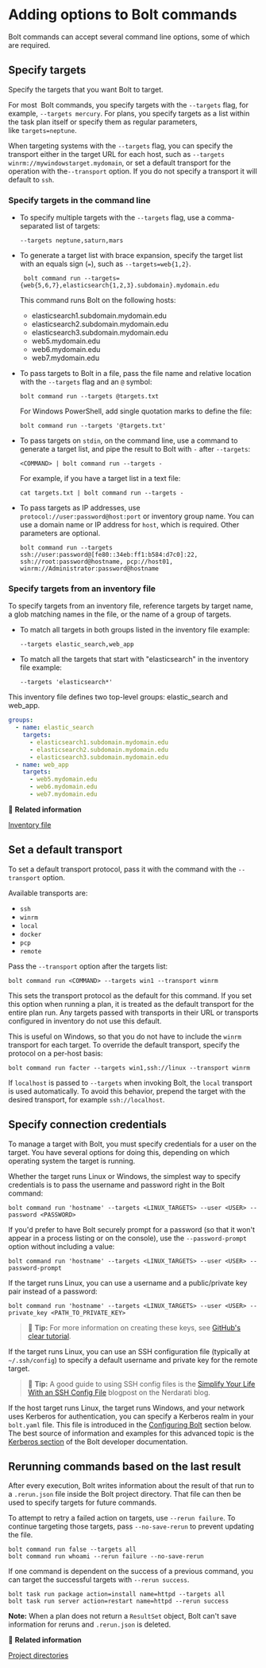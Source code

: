 # Adding options to Bolt commands

Bolt commands can accept several command line options, some of which are
required.

## Specify targets

Specify the targets that you want Bolt to target.

For most  Bolt commands, you specify targets with the `--targets` flag, for
example, `--targets mercury`. For plans, you specify targets as a list within
the task plan itself or specify them as regular parameters,
like `targets=neptune`.

When targeting systems with the `--targets` flag, you can specify the transport
either in the target URL for each host, such as `--targets
winrm://mywindowstarget.mydomain`, or set a default transport for the operation
with the`--transport` option. If you do not specify a transport it will default
to `ssh`.

### Specify targets in the command line

-   To specify multiple targets with the `--targets` flag, use a comma-separated
    list of targets:
    ```
    --targets neptune,saturn,mars
    ```

-   To generate a target list with brace expansion, specify the target list with
    an equals sign (`=`), such as `--targets=web{1,2}`.
    ```
     bolt command run --targets={web{5,6,7},elasticsearch{1,2,3}.subdomain}.mydomain.edu  
    ```
    This command runs Bolt on the following hosts:
    -   elasticsearch1.subdomain.mydomain.edu
    -   elasticsearch2.subdomain.mydomain.edu
    -   elasticsearch3.subdomain.mydomain.edu
    -   web5.mydomain.edu
    -   web6.mydomain.edu
    -   web7.mydomain.edu

-   To pass targets to Bolt in a file, pass the file name and relative location
    with the `--targets` flag and an `@` symbol:
    ```
    bolt command run --targets @targets.txt
    ```

    For Windows PowerShell, add single quotation marks to define the file:
    ```
    bolt command run --targets '@targets.txt'
    ```

-   To pass targets on `stdin`, on the command line, use a command to generate a
    target list, and pipe the result to Bolt with `-` after `--targets`:
    ```
    <COMMAND> | bolt command run --targets -
    ```

    For example, if you have a target list in a text file:
    ```
    cat targets.txt | bolt command run --targets -
    ```

-   To pass targets as IP addresses, use `protocol://user:password@host:port` or
    inventory group name. You can use a domain name or IP address for `host`,
    which is required. Other parameters are optional.
    ```
    bolt command run --targets ssh://user:password@[fe80::34eb:ff1:b584:d7c0]:22,
    ssh://root:password@hostname, pcp://host01, winrm://Administrator:password@hostname
    ```


### Specify targets from an inventory file

To specify targets from an inventory file, reference targets by target name, a
glob matching names in the file, or the name of a group of targets.
-   To match all targets in both groups listed in the inventory file example:
    ```
    --targets elastic_search,web_app
    ```
-   To match all the targets that start with "elasticsearch" in the inventory
    file example:
    ```
    --targets 'elasticsearch*' 
    ```

This inventory file defines two top-level groups: elastic_search and web_app.
```yaml
groups:
  - name: elastic_search
    targets:
      - elasticsearch1.subdomain.mydomain.edu
      - elasticsearch2.subdomain.mydomain.edu
      - elasticsearch3.subdomain.mydomain.edu
  - name: web_app
    targets:
      - web5.mydomain.edu
      - web6.mydomain.edu
      - web7.mydomain.edu
```

📖 **Related information**  

[Inventory file](inventory_file_v2.md)

## Set a default transport

To set a default transport protocol, pass it with the command with the
`--transport` option.

Available transports are:
-   `ssh`
-   `winrm`
-   `local`
-   `docker`
-   `pcp`
-   `remote`

Pass the `--transport` option after the targets list:
```
bolt command run <COMMAND> --targets win1 --transport winrm
```

This sets the transport protocol as the default for this command. If you set
this option when running a plan, it is treated as the default transport for the
entire plan run. Any targets passed with transports in their URL or transports
configured in inventory do not use this default.

This is useful on Windows, so that you do not have to include the `winrm`
transport for each target. To override the default transport, specify the
protocol on a per-host basis:
```
bolt command run facter --targets win1,ssh://linux --transport winrm
```

If `localhost` is passed to `--targets` when invoking Bolt,
the `local` transport is used automatically. To avoid this behavior, prepend the
target with the desired transport, for example `ssh://localhost`.


## Specify connection credentials

To manage a target with Bolt, you must specify credentials for a user on the
target. You have several options for doing this, depending on which operating
system the target is running.

Whether the target runs Linux or Windows, the simplest way to specify
credentials is to pass the username and password right in the Bolt command:
```
bolt command run 'hostname' --targets <LINUX_TARGETS> --user <USER> --password <PASSWORD>
```

If you'd prefer to have Bolt securely prompt for a password (so that it won't
appear in a process listing or on the console), use the `--password-prompt`
option without including a value:
```
bolt command run 'hostname' --targets <LINUX_TARGETS> --user <USER> --password-prompt
```

If the target runs Linux, you can use a username and a public/private key pair
instead of a password:
```
bolt command run 'hostname' --targets <LINUX_TARGETS> --user <USER> --private_key <PATH_TO_PRIVATE_KEY>
```

> 🔩 **Tip:** For more information on creating these keys, see [GitHub's clear
> tutorial](https://help.github.com/en/articles/generating-a-new-ssh-key-and-adding-it-to-the-ssh-agent).

If the target runs Linux, you can use an SSH configuration file (typically at
`~/.ssh/config`) to specify a default username and private key for the remote
target.

> 🔩 **Tip:** A good guide to using SSH config files is the [Simplify Your Life
> With an SSH Config
> File](https://nerderati.com/2011/03/17/simplify-your-life-with-an-ssh-config-file/)
> blogpost on the Nerdarati blog.

If the host target runs Linux, the target runs Windows, and your network uses
Kerberos for authentication, you can specify a Kerberos realm in your
`bolt.yaml` file. This file is introduced in the [Configuring
Bolt](configuring_bolt.md) section below. The best source of information and
examples for this advanced topic is the [Kerberos
section](https://github.com/puppetlabs/bolt/blob/main/developer-docs/kerberos.md)
of the Bolt developer documentation.

## Rerunning commands based on the last result

After every execution, Bolt writes information about the result of that run to a
`.rerun.json` file inside the Bolt project directory. That file can then be used
to specify targets for future commands.

To attempt to retry a failed action on targets, use `--rerun failure`. To
continue targeting those targets, pass `--no-save-rerun` to prevent updating the
file.
```shell script
bolt command run false --targets all
bolt command run whoami --rerun failure --no-save-rerun
```

If one command is dependent on the success of a previous command, you can target
the successful targets with `--rerun success`.
```shell script
bolt task run package action=install name=httpd --targets all
bolt task run server action=restart name=httpd --rerun success
```

**Note:** When a plan does not return a `ResultSet` object, Bolt can't save
information for reruns and `.rerun.json` is deleted.

📖 **Related information**  

[Project directories](bolt_project_directories.md#)
